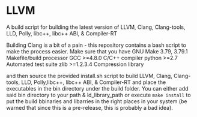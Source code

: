 # LLVM
A build script for building the latest version of LLVM, Clang, Clang-tools, LLD, Polly, libc++, libc++ ABI, &amp; Compiler-RT 

Building Clang is a bit of a pain - this repository contains a bash script to make the process easier. Make sure that you have 
  GNU Make 	3.79, 3.79.1 	Makefile/build processor
  GCC 	>=4.8.0 	C/C++ compiler
  python 	>=2.7 	Automated test suite
  zlib 	>=1.2.3.4 	Compression library

and then source the provided install.sh script to build LLVM, Clang, Clang-tools, LLD, Polly,libc++, libc++ ABI,  &amp; Compiler-RT and place the executables in the bin directory under the build folder. You can either add said bin directory to your path &amp; ld_library_path or execute `make install` to put the build bbinaries and libarries in the right places in your system (be warned that since this is a pre-release, this is probably a bad idea).
